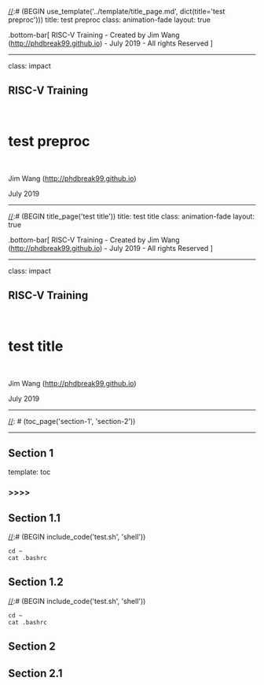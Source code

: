 [//]:# (BEGIN use_template('../template/title_page.md', dict(title='test preproc')))
title: test preproc
class: animation-fade
layout: true

<!-- This slide will serve as the base layout for all your slides -->

.bottom-bar[
RISC-V Training - Created by Jim Wang (http://phdbreak99.github.io) - July 2019 - All rights Reserved
]

---

class: impact

## RISC-V Training

&nbsp;

# test preproc

&nbsp;

Jim Wang (http://phdbreak99.github.io)

July 2019

[//]:# (END)

---

[//]:# (BEGIN title_page('test title'))
title: test title
class: animation-fade
layout: true

<!-- This slide will serve as the base layout for all your slides -->

.bottom-bar[
RISC-V Training - Created by Jim Wang (http://phdbreak99.github.io) - July 2019 - All rights Reserved
]

---

class: impact

## RISC-V Training

&nbsp;

# test title

&nbsp;

Jim Wang (http://phdbreak99.github.io)

July 2019

[//]:# (END)

---

[//]: # (toc_page('section-1', 'section-2'))

---

## Section 1

[//]:# (BEGIN toc)
template: toc

### >>>>
[//]:# (END)

## Section 1.1

[//]:# (BEGIN include_code('test.sh', 'shell'))
```shell
cd ~
cat .bashrc
```
[//]:# (END)

## Section 1.2

[//]:# (BEGIN include_code('test.sh', 'shell'))
```shell
cd ~
cat .bashrc
```
[//]:# (END)

## Section 2

## Section 2.1

